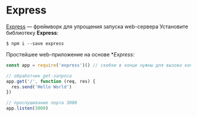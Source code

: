 # Express
[Express](https://www.npmjs.com/package/express) — фреймворк для упрощения запуска web-сервера
Установите библиотеку **Express**:
```
$ npm i --save express
```
Простейшее web-приложение на основе **Express*:
```javascript
const app = require('express')() // скобки в конце нужны для вызова конструктора

// обработчик get-запроса
app.get('/', function (req, res) {
  res.send('Hello World')
})

// прослушивание порта 3000 
app.listen(3000)
```